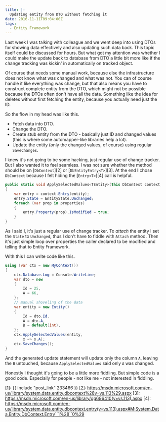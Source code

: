 ```yaml
---
title: |-
  Updating entity from DTO without fetching it
date: 2016-11-11T09:04:00Z
tags:
  - Entity Framework
---
```

Last week I was talking with colleague and we went deep into using DTOs for showing data effectively and also updating such data back. This topic itself could be discussed for hours. But what got my attention was whether I could make the update back to database from DTO a little bit more like if the change tracking was kickin' in automatically on tracked object.

<!-- excerpt -->

Of course that needs some manual work, because else the infrastructure does not know what was changed and what was not. You can of course handle it like everything was change, but that also means you have to construct complete entity from the DTO, which might not be possible because the DTOs often don't have all the data. Something like the idea for deletes without first fetching the entity, because you actually need just the ID.

So the flow in my head was like this.

* Fetch data into DTO.
* Change the DTO.
* Create stub entity from the DTO - basically just ID and changed values (this is where some automapper-like libraries help a lot).
* Update the entity (only the changed values, of course) using regular `SaveChanges`.

I knew it's not going to be some hacking, just regular use of change tracker. But I also wanted it to feel seamless. I was not sure whether the method should be on [`DbContext`][2] or [`DbEntityEntry<T>`][3]. At the end I chose `DbContext` because I felt hiding the [`Entry<T>`][4] call is helpful.

```csharp
public static void ApplySelectedValues<TEntity>(this DbContext context, TEntity entity, params Expression<Func<TEntity, object>>[] properties) where TEntity : class
{
	var entry = context.Entry(entity);
	entry.State = EntityState.Unchanged;
	foreach (var prop in properties)
	{
		entry.Property(prop).IsModified = true;
	}
}
```

As I said I, it's just a regular use of change tracker. To _attach_ the entity I set the `State` to `Unchanged`, thus I don't have to fiddle with `Attach` method. Then it's just simple loop over properties the caller declared to be modified and telling that to Entity Framework.

With this I can write code like this.

```csharp
using (var ctx = new MyContext())
{
	ctx.Database.Log = Console.WriteLine;
	var dto = new
	{
		Id = 25,
		A = 66,
	};
	// manual shoveling of the data
	var entity = new Entity()
	{
		Id = dto.Id,
		A = dto.A,
		B = default(int),
	};
	ctx.ApplySelectedValues(entity,
		x => x.A);
	ctx.SaveChanges();
}
```

And the generated update statement will update only the column `A`, leaving the `B` untouched, because `ApplySelectedValues` said only `A` was changed.

Honestly I thought it's going to be a little more fiddling. But simple code is a good code. Especially for people - not like me - not interested in fiddling.

[1]: {{ include "post_link" 233466 }}
[2]: https://msdn.microsoft.com/en-us/library/system.data.entity.dbcontext%28v=vs.113%29.aspx
[3]: https://msdn.microsoft.com/en-us/library/gg696410(v=vs.113).aspx
[4]: https://msdn.microsoft.com/en-us/library/system.data.entity.dbcontext.entry(v=vs.113).aspx#M:System.Data.Entity.DbContext.Entry``1%28``0%29 